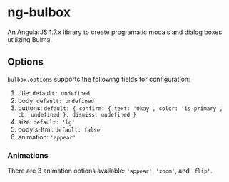 # ng-bulbox
An AngularJS 1.7.x library to create programatic modals and dialog boxes utilizing Bulma.


## Options
`bulbox.options` supports the following fields for configuration:
1. title: `default: undefined`
2. body: `default: undefined`
3. buttons: `default: { confirm: { text: 'Okay', color: 'is-primary', cb: undefined }, dismiss: undefined }`
4. size: `default: 'lg'`
5. bodyIsHtml: `default: false`
6. animation: `'appear'`

### Animations
There are 3 animation options available: `'appear'`, `'zoom'`, and `'flip'`.
